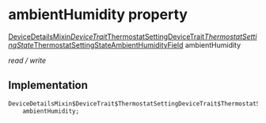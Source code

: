 


# ambientHumidity property






[DeviceDetailsMixin$DeviceTrait$ThermostatSettingDeviceTrait$ThermostatSettingState$ThermostatSettingStateAmbientHumidityField](../../graphql_devices_devices_query.graphql/DeviceDetailsMixin$DeviceTrait$ThermostatSettingDeviceTrait$ThermostatSettingState$ThermostatSettingStateAmbientHumidityField-class.md) ambientHumidity
  
_read / write_






## Implementation

```dart
DeviceDetailsMixin$DeviceTrait$ThermostatSettingDeviceTrait$ThermostatSettingState$ThermostatSettingStateAmbientHumidityField
    ambientHumidity;


```







